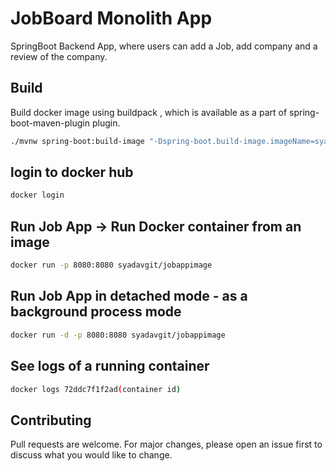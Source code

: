 # JobBoard Monolith App

SpringBoot Backend App, where users can add a Job, add company and a review of the company.

## Build

Build docker image using buildpack , which is available as a part of spring-boot-maven-plugin plugin.

```bash
./mvnw spring-boot:build-image "-Dspring-boot.build-image.imageName=syadavgit/jobappimage"
```

## login to docker hub
```bash
docker login
```

## Run Job App -> Run Docker container from an image
```bash
docker run -p 8080:8080 syadavgit/jobappimage
```

## Run Job App in detached mode - as a background process mode
```bash
docker run -d -p 8080:8080 syadavgit/jobappimage
```

## See logs of a running container
```bash
docker logs 72ddc7f1f2ad(container id)
```

## Contributing

Pull requests are welcome. For major changes, please open an issue first
to discuss what you would like to change.